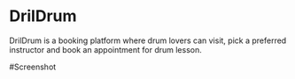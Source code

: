 # DrilDrum

DrilDrum is a booking platform where drum lovers can visit, pick a preferred instructor and book an appointment for drum lesson. 

#Screenshot
